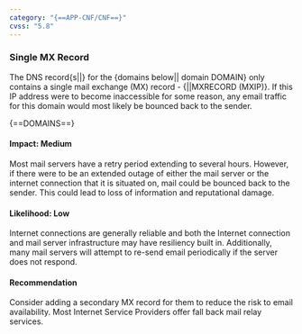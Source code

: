 ```yaml
---
category: "{==APP-CNF/CNF==}"
cvss: "5.8"
---
```

### Single MX Record
The DNS record{s||} for the {domains below|| domain DOMAIN} only contains a single mail exchange (MX) record - {||MXRECORD (MXIP)}. If this IP address were to become inaccessible for some reason, any email traffic for this domain would most likely be bounced back to the sender.

{==DOMAINS==}
#### Impact: Medium
Most mail servers have a retry period extending to several hours. However, if there were to be an extended outage of either the mail server or the internet connection that it is situated on, mail could be bounced back to the sender. This could lead to loss of information and reputational damage.
#### Likelihood: Low
Internet connections are generally reliable and both the Internet connection and mail server infrastructure may have resiliency built in. Additionally, many mail servers will attempt to re-send email periodically if the server does not respond.
#### Recommendation
Consider adding a secondary MX record for them to reduce the risk to email availability. Most Internet Service Providers offer fall back mail relay services.
